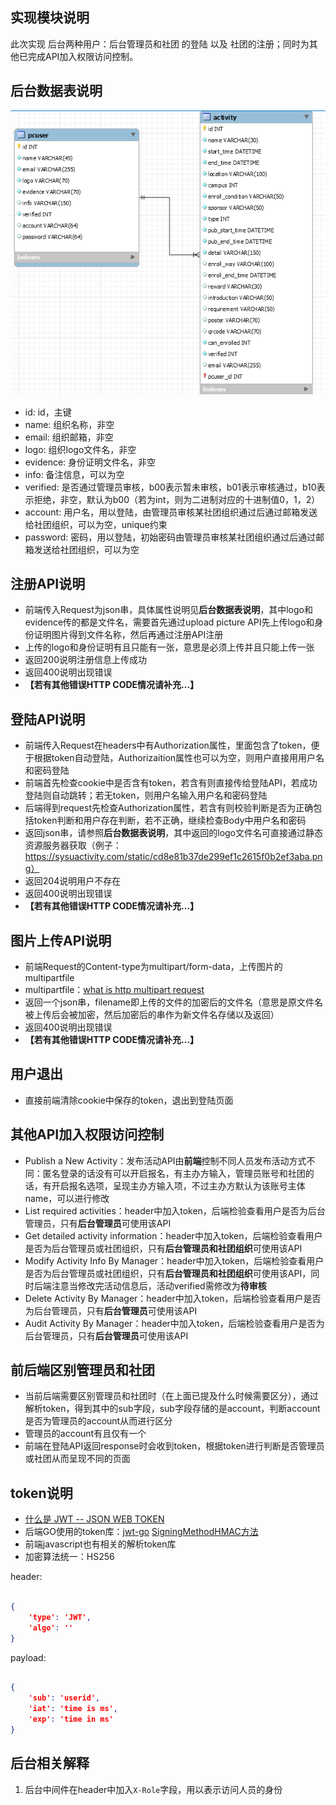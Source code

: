 ## 实现模块说明
此次实现 后台两种用户：后台管理员和社团 的登陆 以及 社团的注册；同时为其他已完成API加入权限访问控制。

## 后台数据表说明
![ER图](../picture/er_diagram.png)
- id: id，主键
- name: 组织名称，非空
- email: 组织邮箱，非空
- logo: 组织logo文件名，非空
- evidence: 身份证明文件名，非空
- info: 备注信息，可以为空
- verified: 是否通过管理员审核，b00表示暂未审核，b01表示审核通过，b10表示拒绝，非空，默认为b00（若为int，则为二进制对应的十进制值0，1，2）
- account: 用户名，用以登陆，由管理员审核某社团组织通过后通过邮箱发送给社团组织，可以为空，unique约束
- password: 密码，用以登陆，初始密码由管理员审核某社团组织通过后通过邮箱发送给社团组织，可以为空

## 注册API说明
- 前端传入Request为json串，具体属性说明见**后台数据表说明**，其中logo和evidence传的都是文件名，需要首先通过upload picture API先上传logo和身份证明图片得到文件名称，然后再通过注册API注册
- 上传的logo和身份证明有且只能有一张，意思是必须上传并且只能上传一张
- 返回200说明注册信息上传成功
- 返回400说明出现错误
- **【若有其他错误HTTP CODE情况请补充...】**

## 登陆API说明
- 前端传入Request在headers中有Authorization属性，里面包含了token，便于根据token自动登陆，Authorizaition属性也可以为空，则用户直接用用户名和密码登陆
- 前端首先检查cookie中是否含有token，若含有则直接传给登陆API，若成功登陆则自动跳转；若无token，则用户名输入用户名和密码登陆
- 后端得到request先检查Authorization属性，若含有则校验判断是否为正确包括token判断和用户存在判断，若不正确，继续检查Body中用户名和密码
- 返回json串，请参照**后台数据表说明**，其中返回的logo文件名可直接通过静态资源服务器获取（例子：https://sysuactivity.com/static/cd8e81b37de299ef1c2615f0b2ef3aba.png）
- 返回204说明用户不存在
- 返回400说明出现错误
- **【若有其他错误HTTP CODE情况请补充...】**

## 图片上传API说明
- 前端Request的Content-type为multipart/form-data，上传图片的multipartfile
- multipartfile：[what is http multipart request](https://stackoverflow.com/questions/16958448/what-is-http-multipart-request)
- 返回一个json串，filename即上传的文件的加密后的文件名（意思是原文件名被上传后会被加密，然后加密后的串作为新文件名存储以及返回）
- 返回400说明出现错误
- **【若有其他错误HTTP CODE情况请补充...】**

## 用户退出
- 直接前端清除cookie中保存的token，退出到登陆页面

## 其他API加入权限访问控制
- Publish a New Activity：发布活动API由**前端**控制不同人员发布活动方式不同：匿名登录的话没有可以开启报名，有主办方输入，管理员账号和社团的话，有开启报名选项，呈现主办方输入项，不过主办方默认为该账号主体name，可以进行修改
- List required activities：header中加入token，后端检验查看用户是否为后台管理员，只有**后台管理员**可使用该API
- Get detailed activity information：header中加入token，后端检验查看用户是否为后台管理员或社团组织，只有**后台管理员和社团组织**可使用该API
- Modify Activity Info By Manager：header中加入token，后端检验查看用户是否为后台管理员或社团组织，只有**后台管理员和社团组织**可使用该API，同时后端注意当修改完活动信息后，活动verified需修改为**待审核**
- Delete Activity By Manager：header中加入token，后端检验查看用户是否为后台管理员，只有**后台管理员**可使用该API
- Audit Activity By Manager：header中加入token，后端检验查看用户是否为后台管理员，只有**后台管理员**可使用该API

## 前后端区别管理员和社团
- 当前后端需要区别管理员和社团时（在上面已提及什么时候需要区分），通过解析token，得到其中的sub字段，sub字段存储的是account，判断account是否为管理员的account从而进行区分
- 管理员的account有且仅有一个
- 前端在登陆API返回response时会收到token，根据token进行判断是否管理员或社团从而呈现不同的页面

## token说明
- [什么是 JWT -- JSON WEB TOKEN](https://www.jianshu.com/p/576dbf44b2ae)
- 后端GO使用的token库：[jwt-go](https://github.com/dgrijalva/jwt-go) [SigningMethodHMAC方法](https://godoc.org/github.com/dgrijalva/jwt-go#SigningMethodHMAC)
- 前端javascript也有相关的解析token库
- 加密算法统一：HS256

header:
```json

{
    'type': 'JWT',
    'algo': ''
}
```

payload:

```json

{
    'sub': 'userid',
    'iat': 'time is ms',
    'exp': 'time in ms'
}
```

## 后台相关解释
1. 后台中间件在header中加入`X-Role`字段，用以表示访问人员的身份
